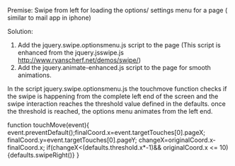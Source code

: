 Premise: Swipe from left for loading the options/ settings menu for a page ( similar to mail app in iphone)

Solution:

1. Add the jquery.swipe.optionsmenu.js script to the page (This script is enhanced from the jquery.jsswipe.js http://www.ryanscherf.net/demos/swipe/)
2. Add the jquery.animate-enhanced.js script to the page for smooth animations.

In the script jquery.swipe.optionsmenu.js the touchmove function checks if the swipe is happening from the complete left end of the screen and the swipe interaction reaches the threshold value defined in the defaults. once the threshold is reached, the options menu animates from the left end.

function touchMove(event){
event.preventDefault();finalCoord.x=event.targetTouches[0].pageX;
finalCoord.y=event.targetTouches[0].pageY;
changeX=originalCoord.x- finalCoord.x;
if(changeX<(defaults.threshold.x*-1)&& originalCoord.x <= 10){defaults.swipeRight()}
}

